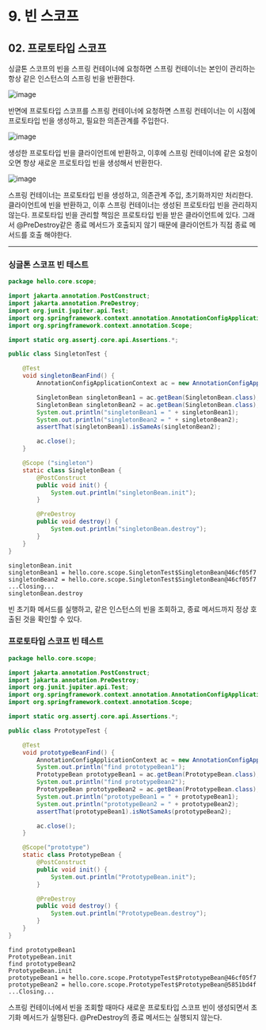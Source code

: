 # 9. 빈 스코프
## 02. 프로토타입 스코프
싱글톤 스코프의 빈을 스프링 컨테이너에 요청하면 스프링 컨테이너는 본인이 관리하는 항상 같은 인스턴스의 스프링 빈을 반환한다.

![image](https://github.com/GYUNGAEEEE/inflearn-Spring/assets/158580466/3f5972b1-d395-4328-b417-c39e322f8574)

반면에 프로토타입 스코프를 스프링 컨테이너에 요청하면 스프링 컨테이너는 이 시점에 프로토타입 빈을 생성하고, 필요한 의존관계를 주입한다.

![image](https://github.com/GYUNGAEEEE/inflearn-Spring/assets/158580466/39b9c65e-ab06-4214-b66f-31287d65d5ee)

생성한 프로토타입 빈을 클라이언트에 반환하고, 이후에 스프링 컨테이너에 같은 요청이 오면 항상 새로운 프로토타입 빈을 생성해서 반환한다.

![image](https://github.com/GYUNGAEEEE/inflearn-Spring/assets/158580466/794dfc09-dda0-4769-97eb-cabbb16cefea)

스프링 컨테이너는 프로토타입 빈을 생성하고, 의존관계 주입, 초기화까지만 처리한다.
클라이언트에 빈을 반환하고, 이후 스프링 컨테이너는 생성된 프로토타입 빈을 관리하지 않는다.
프로토타입 빈을 관리할 책임은 프로토타입 빈을 받은 클라이언트에 있다.
그래서 @PreDestroy같은 종료 메서드가 호출되지 않기 때문에 클라이언트가 직접 종료 메서드를 호출 해야한다.
***
### 싱글톤 스코프 빈 테스트
```java
package hello.core.scope;

import jakarta.annotation.PostConstruct;
import jakarta.annotation.PreDestroy;
import org.junit.jupiter.api.Test;
import org.springframework.context.annotation.AnnotationConfigApplicationContext;
import org.springframework.context.annotation.Scope;

import static org.assertj.core.api.Assertions.*;

public class SingletonTest {

    @Test
    void singletonBeanFind() {
        AnnotationConfigApplicationContext ac = new AnnotationConfigApplicationContext(SingletonBean.class);

        SingletonBean singletonBean1 = ac.getBean(SingletonBean.class);
        SingletonBean singletonBean2 = ac.getBean(SingletonBean.class);
        System.out.println("singletonBean1 = " + singletonBean1);
        System.out.println("singletonBean2 = " + singletonBean2);
        assertThat(singletonBean1).isSameAs(singletonBean2);

        ac.close();
    }

    @Scope ("singleton")
    static class SingletonBean {
        @PostConstruct
        public void init() {
            System.out.println("singletonBean.init");
        }

        @PreDestroy
        public void destroy() {
            System.out.println("singletonBean.destroy");
        }
    }
}
```
```
singletonBean.init
singletonBean1 = hello.core.scope.SingletonTest$SingletonBean@46cf05f7
singletonBean2 = hello.core.scope.SingletonTest$SingletonBean@46cf05f7
...Closing...
singletonBean.destroy
```
빈 초기화 메서드를 실행하고, 같은 인스턴스의 빈을 조회하고, 종료 메서드까지 정상 호출된 것을 확인할 수 있다.

### 프로토타입 스코프 빈 테스트
```java
package hello.core.scope;

import jakarta.annotation.PostConstruct;
import jakarta.annotation.PreDestroy;
import org.junit.jupiter.api.Test;
import org.springframework.context.annotation.AnnotationConfigApplicationContext;
import org.springframework.context.annotation.Scope;

import static org.assertj.core.api.Assertions.*;

public class PrototypeTest {

    @Test
    void prototypeBeanFind() {
        AnnotationConfigApplicationContext ac = new AnnotationConfigApplicationContext(PrototypeBean.class);
        System.out.println("find prototypeBean1");
        PrototypeBean prototypeBean1 = ac.getBean(PrototypeBean.class);
        System.out.println("find prototypeBean2");
        PrototypeBean prototypeBean2 = ac.getBean(PrototypeBean.class);
        System.out.println("prototypeBean1 = " + prototypeBean1);
        System.out.println("prototypeBean2 = " + prototypeBean2);
        assertThat(prototypeBean1).isNotSameAs(prototypeBean2);

        ac.close();
    }

    @Scope("prototype")
    static class PrototypeBean {
        @PostConstruct
        public void init() {
            System.out.println("PrototypeBean.init");
        }

        @PreDestroy
        public void destroy() {
            System.out.println("PrototypeBean.destroy");
        }
    }
}
```
```
find prototypeBean1
PrototypeBean.init
find prototypeBean2
PrototypeBean.init
prototypeBean1 = hello.core.scope.PrototypeTest$PrototypeBean@46cf05f7
prototypeBean2 = hello.core.scope.PrototypeTest$PrototypeBean@5851bd4f
...Closing...
```
스프링 컨테이너에서 빈을 조회할 때마다 새로운 프로토타입 스코프 빈이 생성되면서 초기화 메서드가 실행된다.
@PreDestroy의 종료 메서드는 실행되지 않는다.
